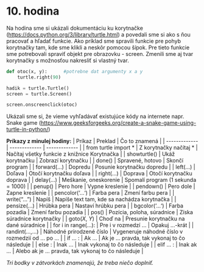# 10. hodina

Na hodina sme si ukázali dokumentáciu ku korytnačke (https://docs.python.org/3/library/turtle.html) a povedali sme si ako s ňou pracovať a hľadať funkcie. Ako príklad sme spravili funkcie pre pohyb korytnačky tam, 
kde sme klikli a neskôr pomocou šípok. Pre tieto funkcie sme potrebovali spraviť objekt pre obrazovku - screen. Zmenili sme aj tvar korytnačky s možnosťou nakresliť si vlastný tvar.

```python
def otoc(x, y):      #potrebne dat argumenty x a y
    turtle.right(90)

hadik = turtle.Turtle()
screen = turtle.Screen()

screen.onscreenclick(otoc)
```

Ukázali sme si, že vieme vyhľadávať existujúce kódy na internete napr. Snake game (https://www.geeksforgeeks.org/create-a-snake-game-using-turtle-in-python/)

**Príkazy z minulej hodiny:**
| Príkaz  | Preklad | Čo to znamená |
| ------------- | ------------- | ------------- |
| from turtle import *  | Z korytnačky načítaj *  | Načítaj všetky funkcie z knižnice Korytnačka |
| showturtle()  | Ukáž korytnačku  | Zobrazí korytnačku |
| done()  | Spravené, hotovo  | Skončí program |
| forward(...)  | Dopredu  | Posunie korytnačku dopredu |
| left(...)  | Doľava  | Otočí korytnačku doľava |
| right(...)  | Doprava  | Otočí korytnačku doprava |
| delay(...)  | Meškanie, oneskorenie  | Spomalí program (1 sekunda = 1000) |
| penup()  | Pero hore  | Vypne kreslenie |
| pendown()  | Pero dole  | Zapne kreslenie |
| pencolor(‘...‘)  | Farba pera  | Zmení farbu pera |
| write(“…”)  | Napíš  |	Napíše text tam, kde sa nachádza korytnačka |
| pensize(...)  | Hrúbka pera  | Nastaví hrúbku pera |
| bgcolor(‘...‘)  | Farba pozadia  | Zmení farbu pozadia |
| pos()  | Pozícia, poloha, súradnice | Získa súradnice korytnačky |
| goto(*X*, *Y*)  | Choď na  | Presunie korytnačku na dané súradnice |
| for i in range(...):  | Pre i v rozmedzí ...  | Opakuj ...-krát |
| randint(...,...)  | Náhodné prirodzené číslo  | Vygeneruje náhodné číslo v rozmedzií od ... po ... |
| if ... :  | Ak ... | Ak je ... pravda, tak vykonaj to čo následuje |
| else :  | Inak ... | Inak vykonaj to čo následuje |
| elif ... :  | Inak ak ... | Alebo ak je ... pravda, tak vykonaj to čo následuje |

*Tri bodky v zátvorkách znamenajú, že treba niečo doplniť.*
